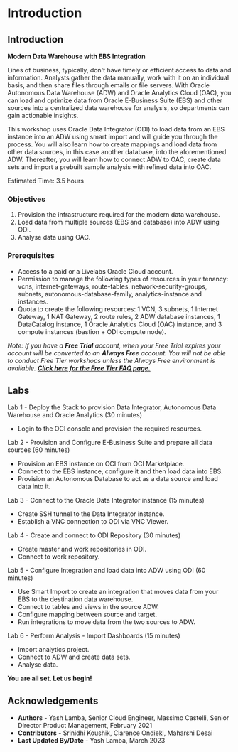 # Introduction

## Introduction

**Modern Data Warehouse with EBS Integration**

Lines of business, typically, don't have timely or efficient access to data and information. Analysts gather the data manually, work with it on an individual basis, and then share files through emails or file servers. With Oracle Autonomous Data Warehouse (ADW) and Oracle Analytics Cloud (OAC), you can load and optimize data from Oracle E-Business Suite (EBS) and other sources into a centralized data warehouse for analysis, so departments can gain actionable insights.

This workshop uses Oracle Data Integrator (ODI) to load data from an EBS instance into an ADW using smart import and will guide you through the process. You will also learn how to create mappings and load data from other data sources, in this case another database, into the aforementioned ADW. Thereafter, you will learn how to connect ADW to OAC, create data sets and import a prebuilt sample analysis with refined data into OAC.

Estimated Time: 3.5 hours

### Objectives

1. Provision the infrastructure required for the modern data warehouse.
2. Load data from multiple sources (EBS and database) into ADW using ODI.
3. Analyse data using OAC.

### Prerequisites

- Access to a paid or a Livelabs Oracle Cloud account.
- Permission to manage the following types of resources in your tenancy: vcns, internet-gateways, route-tables, network-security-groups, subnets, autonomous-database-family, analytics-instance and instances.
- Quota to create the following resources: 1 VCN, 3 subnets, 1 Internet Gateway, 1 NAT Gateway, 2 route rules, 2 ADW database instances, 1 DataCatalog instance, 1 Oracle Analytics Cloud (OAC) instance, and 3 compute instances (bastion + ODI compute node).

*Note: If you have a **Free Trial** account, when your Free Trial expires your account will be converted to an **Always Free** account. You will not be able to conduct Free Tier workshops unless the Always Free environment is available. **[Click here for the Free Tier FAQ page.](https://www.oracle.com/cloud/free/faq.html)***

## Labs
Lab 1 - Deploy the Stack to provision Data Integrator, Autonomous Data Warehouse and Oracle Analytics (30 minutes)

- Login to the OCI console and provision the required resources.

Lab 2 - Provision and Configure E-Business Suite and prepare all data sources (60 minutes)

- Provision an EBS instance on OCI from OCI Marketplace.
- Connect to the EBS instance, configure it and then load data into EBS.
- Provision an Autonomous Database to act as a data source and load data into it.

Lab 3 - Connect to the Oracle Data Integrator instance (15 minutes)

- Create SSH tunnel to the Data Integrator instance.
- Establish a VNC connection to ODI via VNC Viewer.

Lab 4 - Create and connect to ODI Repository (30 minutes)

- Create master and work repositories in ODI.
- Connect to work repository.

Lab 5 - Configure Integration and load data into ADW using ODI (60 minutes)

- Use Smart Import to create an integration that moves data from your EBS to the destination data warehouse.
- Connect to tables and views in the source ADW. 
- Configure mapping between source and target.
- Run integrations to move data from the two sources to ADW.

Lab 6 - Perform Analysis - Import Dashboards (15 minutes)

- Import analytics project.
- Connect to ADW and create data sets.
- Analyse data.

**You are all set. Let us begin!**

## Acknowledgements

 - **Authors** - Yash Lamba, Senior Cloud Engineer, Massimo Castelli, Senior Director Product Management, February 2021
 - **Contributors** - Srinidhi Koushik, Clarence Ondieki, Maharshi Desai
 - **Last Updated By/Date** - Yash Lamba, March 2023

